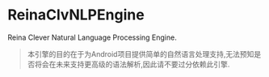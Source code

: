 ReinaClvNLPEngine
=================

Reina Clever Natural Language Processing Engine.

>本引擎的目的在于为Android项目提供简单的自然语言处理支持,无法预知是否将会在未来支持更高级的语法解析,因此请不要过分依赖此引擎.
